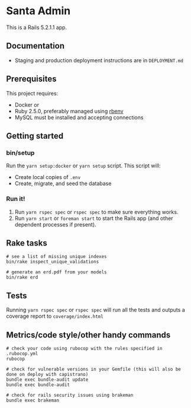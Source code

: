 # Santa Admin

This is a Rails 5.2.1.1 app.

## Documentation

* Staging and production deployment instructions are in `DEPLOYMENT.md`

## Prerequisites

This project requires:

* Docker
or
* Ruby 2.5.0, preferably managed using [rbenv][]
* MySQL must be installed and accepting connections

## Getting started

### bin/setup

Run the `yarn setup:docker` or `yarn setup` script. This script will:

* Create local copies of `.env`
* Create, migrate, and seed the database

### Run it!

1. Run `yarn rspec spec` or `rspec spec` to make sure everything works.
2. Run `yarn start` or `foreman start` to start the Rails app (and other dependent processes if present).

[rbenv]:https://github.com/sstephenson/rbenv

## Rake tasks

```
# see a list of missing unique indexes
bin/rake inspect_unique_validations

# generate an erd.pdf from your models
bin/rake erd
```

## Tests

Running `yarn rspec spec` or `rspec spec` will run all the tests and outputs a coverage report to `coverage/index.html`

## Metrics/code style/other handy commands

```
# check your code using rubocop with the rules specified in .rubocop.yml
rubocop

# check for vulnerable versions in your Gemfile (this will also be done on deploy with capistrano)
bundle exec bundle-audit update
bundle exec bundle-audit

# check for rails security issues using brakeman
bundle exec brakeman
```
